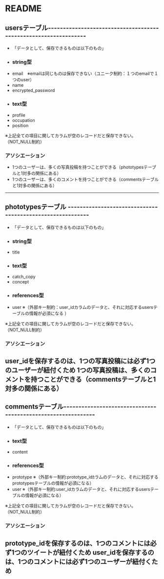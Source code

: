 # README

## usersテーブル----------------------------------------------------------------
* 「データとして、保存できるものは以下のもの」
 + ### string型
  - email　※emailは同じものは保存できない（ユニーク制約：１つのemailで１つのuser）
  - name
   - encrypted_password

 + ### text型
  - profile
  - occupation
  - position

※上記全ての項目に関してカラムが空のレコードだと保存できない。（NOT_NULL制約）

### アソシエーション
* 1つのユーザーは、多くの写真投稿を持つことができる（phototypesテーブルと1対多の関係にある）
* 1つのユーザーは、多くのコメントを持つことができる（commentsテーブルと1対多の関係にある）
------------------------------------------------------------------------------


## phototypesテーブル ----------------------------------------------------------
* 「データとして、保存できるものは以下のもの」
 + ### string型
  - title

 + ### text型
  - catch_copy
  - concept

  + ### references型
   - user   ※（外部キー制約：user_idカラムのデータと、それに対応するusersテーブルの情報が必須になる
   ）

  ※上記全ての項目に関してカラムが空のレコードだと保存できない。（NOT_NULL制約）

### アソシエーション
user_idを保存するのは、1つの写真投稿には必ず1つのユーザーが紐付くため
1つの写真投稿は、多くのコメントを持つことができる（commentsテーブルと1対多の関係にある）
------------------------------------------------------------------------------


## commentsテーブル-------------------------------------------------------------
* 「データとして、保存できるものは以下のもの」
 + ### text型
  - content 

+ ### references型
 - prototype  ※（外部キー制約:prototype_idｶラムのデータと、それに対応するprototypesテーブルの情報が必須になる）
 - user       ※（外部キー制約:user_idカラムのデータと、それに対応するusersテーブルの情報が必須になる）

※上記全ての項目に関してカラムが空のレコードだと保存できない。（NOT_NULL制約）

### アソシエーション
prototype_idを保存するのは、1つのコメントには必ず1つのツイートが紐付くため
user_idを保存するのは、1つのコメントには必ず1つのユーザーが紐付くため
------------------------------------------------------------------------------